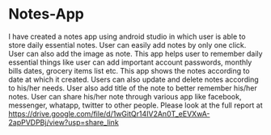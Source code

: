 # Notes-App
I have created a notes app using android studio in which user is able to store daily essential notes. User can easily add notes by only one click. User can also add the image as note. This app helps user to remember daily essential things like user can add important account passwords, monthly bills dates, grocery items list etc. This app shows the notes according to date at which it created. Users can also update and delete notes according to his/her needs. User also add title of the note to better remember his/her notes. User can share his/her note through various app like facebook, messenger, whatapp, twitter to other people.
Please look at the full report at https://drive.google.com/file/d/1wGitQr14IV2An0T_eEVXwA-2apPVDPBj/view?usp=share_link
